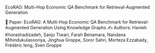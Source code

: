 EcoRAG: Multi-Hop Economic QA Benchmark for Retrieval-Augmented Generation

📖 Paper: EcoRAG: A Multi-Hop Economic QA Benchmark for Retrieval-Augmented Generation Using Knowledge Graphs
✍️ Authors: Hanieh Khorashadizadeh, Sanju Tiwari, Farah Benamara, Nandana Mihindukulasooriya, Jinghua Groppe, Soror Sahri, Morteza Ezzabady, Frédéric Ieng, Sven Groppe
